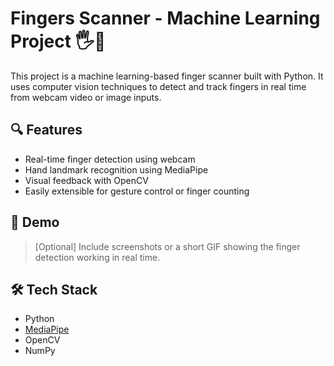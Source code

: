 
# Fingers Scanner - Machine Learning Project 🖐️🧠

This project is a machine learning-based finger scanner built with Python. It uses computer vision techniques to detect and track fingers in real time from webcam video or image inputs.

## 🔍 Features

- Real-time finger detection using webcam
- Hand landmark recognition using MediaPipe
- Visual feedback with OpenCV
- Easily extensible for gesture control or finger counting

## 🚀 Demo

> [Optional] Include screenshots or a short GIF showing the finger detection working in real time.

## 🛠️ Tech Stack

- Python
- [MediaPipe](https://mediapipe.dev/)
- OpenCV
- NumPy

